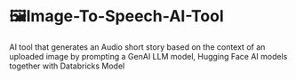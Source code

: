 # 🖼️Image-To-Speech-AI-Tool
AI tool that generates an Audio short story based on the context of an uploaded image by prompting a GenAI LLM model, Hugging Face AI models together with Databricks Model
